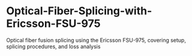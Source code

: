 # Optical-Fiber-Splicing-with-Ericsson-FSU-975
Optical fiber fusion splicing using the Ericsson FSU-975, covering setup, splicing procedures, and loss analysis
